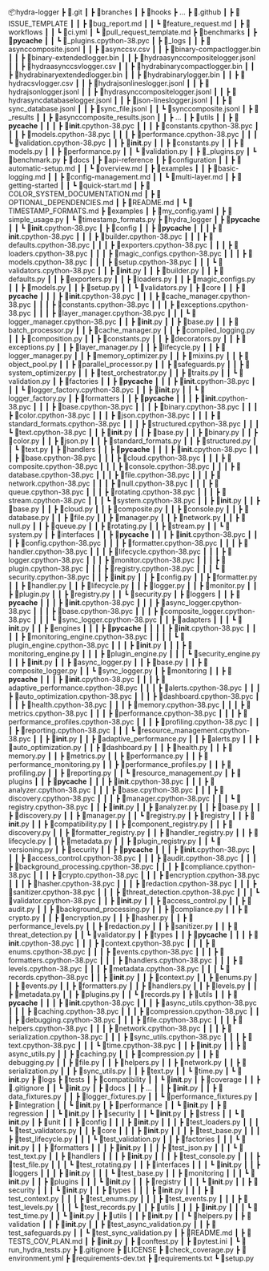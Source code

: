 📦hydra-logger
 ┣ 📂.git
 ┃ ┣ 📂branches
 ┃ ┣ 📂hooks
 ┣ ...
 ┣ 📂.github
 ┃ ┣ 📂ISSUE_TEMPLATE
 ┃ ┃ ┣ 📜bug_report.md
 ┃ ┃ ┗ 📜feature_request.md
 ┃ ┣ 📂workflows
 ┃ ┃ ┗ 📜ci.yml
 ┃ ┗ 📜pull_request_template.md
 ┣ 📂benchmarks
 ┃ ┣ 📂__pycache__
 ┃ ┃ ┗ 📜_plugins.cpython-38.pyc
 ┃ ┣ 📂_logs
 ┃ ┃ ┣ 📜asynccomposite.jsonl
 ┃ ┃ ┣ 📜asynccsv.csv
 ┃ ┃ ┣ 📜binary-compactlogger.bin
 ┃ ┃ ┣ 📜binary-extendedlogger.bin
 ┃ ┃ ┣ 📜hydraasynccompositelogger.jsonl
 ┃ ┃ ┣ 📜hydraasynccsvlogger.csv
 ┃ ┃ ┣ 📜hydrabinarycompactlogger.bin
 ┃ ┃ ┣ 📜hydrabinaryextendedlogger.bin
 ┃ ┃ ┣ 📜hydrabinarylogger.bin
 ┃ ┃ ┣ 📜hydracsvlogger.csv
 ┃ ┃ ┣ 📜hydrajsonlineslogger.jsonl
 ┃ ┃ ┣ 📜hydrajsonlogger.jsonl
 ┃ ┃ ┣ 📜hydrasynccompositelogger.jsonl
 ┃ ┃ ┣ 📜hydrasyncdatabaselogger.jsonl
 ┃ ┃ ┣ 📜json-lineslogger.jsonl
 ┃ ┃ ┣ 📜sync_database.jsonl
 ┃ ┃ ┣ 📜sync_file.jsonl
 ┃ ┃ ┗ 📜synccomposite.jsonl
 ┃ ┣ 📂_results
 ┃ ┃ ┣ 📜asynccomposite_results.json
 ┃ ┃ ┣ ...
 ┃ ┣ 📂utils
 ┃ ┃ ┣ 📂__pycache__
 ┃ ┃ ┃ ┣ 📜__init__.cpython-38.pyc
 ┃ ┃ ┃ ┣ 📜constants.cpython-38.pyc
 ┃ ┃ ┃ ┣ 📜models.cpython-38.pyc
 ┃ ┃ ┃ ┣ 📜performance.cpython-38.pyc
 ┃ ┃ ┃ ┗ 📜validation.cpython-38.pyc
 ┃ ┃ ┣ 📜__init__.py
 ┃ ┃ ┣ 📜constants.py
 ┃ ┃ ┣ 📜models.py
 ┃ ┃ ┣ 📜performance.py
 ┃ ┃ ┗ 📜validation.py
 ┃ ┣ 📜_plugins.py
 ┃ ┗ 📜benchmark.py
 ┣ 📂docs
 ┃ ┣ 📂api-reference
 ┃ ┣ 📂configuration
 ┃ ┃ ┣ 📜automatic-setup.md
 ┃ ┃ ┗ 📜overview.md
 ┃ ┣ 📂examples
 ┃ ┃ ┣ 📜basic-logging.md
 ┃ ┃ ┣ 📜config-management.md
 ┃ ┃ ┗ 📜multi-layer.md
 ┃ ┣ 📂getting-started
 ┃ ┃ ┗ 📜quick-start.md
 ┃ ┣ 📜COLOR_SYSTEM_DOCUMENTATION.md
 ┃ ┣ 📜OPTIONAL_DEPENDENCIES.md
 ┃ ┣ 📜README.md
 ┃ ┗ 📜TIMESTAMP_FORMATS.md
 ┣ 📂examples
 ┃ ┣ 📜my_config.yaml
 ┃ ┣ 📜simple_usage.py
 ┃ ┗ 📜timestamp_formats.py
 ┣ 📂hydra_logger
 ┃ ┣ 📂__pycache__
 ┃ ┃ ┗ 📜__init__.cpython-38.pyc
 ┃ ┣ 📂config
 ┃ ┃ ┣ 📂__pycache__
 ┃ ┃ ┃ ┣ 📜__init__.cpython-38.pyc
 ┃ ┃ ┃ ┣ 📜builder.cpython-38.pyc
 ┃ ┃ ┃ ┣ 📜defaults.cpython-38.pyc
 ┃ ┃ ┃ ┣ 📜exporters.cpython-38.pyc
 ┃ ┃ ┃ ┣ 📜loaders.cpython-38.pyc
 ┃ ┃ ┃ ┣ 📜magic_configs.cpython-38.pyc
 ┃ ┃ ┃ ┣ 📜models.cpython-38.pyc
 ┃ ┃ ┃ ┣ 📜setup.cpython-38.pyc
 ┃ ┃ ┃ ┗ 📜validators.cpython-38.pyc
 ┃ ┃ ┣ 📜__init__.py
 ┃ ┃ ┣ 📜builder.py
 ┃ ┃ ┣ 📜defaults.py
 ┃ ┃ ┣ 📜exporters.py
 ┃ ┃ ┣ 📜loaders.py
 ┃ ┃ ┣ 📜magic_configs.py
 ┃ ┃ ┣ 📜models.py
 ┃ ┃ ┣ 📜setup.py
 ┃ ┃ ┗ 📜validators.py
 ┃ ┣ 📂core
 ┃ ┃ ┣ 📂__pycache__
 ┃ ┃ ┃ ┣ 📜__init__.cpython-38.pyc
 ┃ ┃ ┃ ┣ 📜cache_manager.cpython-38.pyc
 ┃ ┃ ┃ ┣ 📜constants.cpython-38.pyc
 ┃ ┃ ┃ ┣ 📜exceptions.cpython-38.pyc
 ┃ ┃ ┃ ┣ 📜layer_manager.cpython-38.pyc
 ┃ ┃ ┃ ┗ 📜logger_manager.cpython-38.pyc
 ┃ ┃ ┣ 📜__init__.py
 ┃ ┃ ┣ 📜base.py
 ┃ ┃ ┣ 📜batch_processor.py
 ┃ ┃ ┣ 📜cache_manager.py
 ┃ ┃ ┣ 📜compiled_logging.py
 ┃ ┃ ┣ 📜composition.py
 ┃ ┃ ┣ 📜constants.py
 ┃ ┃ ┣ 📜decorators.py
 ┃ ┃ ┣ 📜exceptions.py
 ┃ ┃ ┣ 📜layer_manager.py
 ┃ ┃ ┣ 📜lifecycle.py
 ┃ ┃ ┣ 📜logger_manager.py
 ┃ ┃ ┣ 📜memory_optimizer.py
 ┃ ┃ ┣ 📜mixins.py
 ┃ ┃ ┣ 📜object_pool.py
 ┃ ┃ ┣ 📜parallel_processor.py
 ┃ ┃ ┣ 📜safeguards.py
 ┃ ┃ ┣ 📜system_optimizer.py
 ┃ ┃ ┣ 📜test_orchestrator.py
 ┃ ┃ ┣ 📜traits.py
 ┃ ┃ ┗ 📜validation.py
 ┃ ┣ 📂factories
 ┃ ┃ ┣ 📂__pycache__
 ┃ ┃ ┃ ┣ 📜__init__.cpython-38.pyc
 ┃ ┃ ┃ ┗ 📜logger_factory.cpython-38.pyc
 ┃ ┃ ┣ 📜__init__.py
 ┃ ┃ ┗ 📜logger_factory.py
 ┃ ┣ 📂formatters
 ┃ ┃ ┣ 📂__pycache__
 ┃ ┃ ┃ ┣ 📜__init__.cpython-38.pyc
 ┃ ┃ ┃ ┣ 📜base.cpython-38.pyc
 ┃ ┃ ┃ ┣ 📜binary.cpython-38.pyc
 ┃ ┃ ┃ ┣ 📜color.cpython-38.pyc
 ┃ ┃ ┃ ┣ 📜json.cpython-38.pyc
 ┃ ┃ ┃ ┣ 📜standard_formats.cpython-38.pyc
 ┃ ┃ ┃ ┣ 📜structured.cpython-38.pyc
 ┃ ┃ ┃ ┗ 📜text.cpython-38.pyc
 ┃ ┃ ┣ 📜__init__.py
 ┃ ┃ ┣ 📜base.py
 ┃ ┃ ┣ 📜binary.py
 ┃ ┃ ┣ 📜color.py
 ┃ ┃ ┣ 📜json.py
 ┃ ┃ ┣ 📜standard_formats.py
 ┃ ┃ ┣ 📜structured.py
 ┃ ┃ ┗ 📜text.py
 ┃ ┣ 📂handlers
 ┃ ┃ ┣ 📂__pycache__
 ┃ ┃ ┃ ┣ 📜__init__.cpython-38.pyc
 ┃ ┃ ┃ ┣ 📜base.cpython-38.pyc
 ┃ ┃ ┃ ┣ 📜cloud.cpython-38.pyc
 ┃ ┃ ┃ ┣ 📜composite.cpython-38.pyc
 ┃ ┃ ┃ ┣ 📜console.cpython-38.pyc
 ┃ ┃ ┃ ┣ 📜database.cpython-38.pyc
 ┃ ┃ ┃ ┣ 📜file.cpython-38.pyc
 ┃ ┃ ┃ ┣ 📜network.cpython-38.pyc
 ┃ ┃ ┃ ┣ 📜null.cpython-38.pyc
 ┃ ┃ ┃ ┣ 📜queue.cpython-38.pyc
 ┃ ┃ ┃ ┣ 📜rotating.cpython-38.pyc
 ┃ ┃ ┃ ┣ 📜stream.cpython-38.pyc
 ┃ ┃ ┃ ┗ 📜system.cpython-38.pyc
 ┃ ┃ ┣ 📜__init__.py
 ┃ ┃ ┣ 📜base.py
 ┃ ┃ ┣ 📜cloud.py
 ┃ ┃ ┣ 📜composite.py
 ┃ ┃ ┣ 📜console.py
 ┃ ┃ ┣ 📜database.py
 ┃ ┃ ┣ 📜file.py
 ┃ ┃ ┣ 📜manager.py
 ┃ ┃ ┣ 📜network.py
 ┃ ┃ ┣ 📜null.py
 ┃ ┃ ┣ 📜queue.py
 ┃ ┃ ┣ 📜rotating.py
 ┃ ┃ ┣ 📜stream.py
 ┃ ┃ ┗ 📜system.py
 ┃ ┣ 📂interfaces
 ┃ ┃ ┣ 📂__pycache__
 ┃ ┃ ┃ ┣ 📜__init__.cpython-38.pyc
 ┃ ┃ ┃ ┣ 📜config.cpython-38.pyc
 ┃ ┃ ┃ ┣ 📜formatter.cpython-38.pyc
 ┃ ┃ ┃ ┣ 📜handler.cpython-38.pyc
 ┃ ┃ ┃ ┣ 📜lifecycle.cpython-38.pyc
 ┃ ┃ ┃ ┣ 📜logger.cpython-38.pyc
 ┃ ┃ ┃ ┣ 📜monitor.cpython-38.pyc
 ┃ ┃ ┃ ┣ 📜plugin.cpython-38.pyc
 ┃ ┃ ┃ ┣ 📜registry.cpython-38.pyc
 ┃ ┃ ┃ ┗ 📜security.cpython-38.pyc
 ┃ ┃ ┣ 📜__init__.py
 ┃ ┃ ┣ 📜config.py
 ┃ ┃ ┣ 📜formatter.py
 ┃ ┃ ┣ 📜handler.py
 ┃ ┃ ┣ 📜lifecycle.py
 ┃ ┃ ┣ 📜logger.py
 ┃ ┃ ┣ 📜monitor.py
 ┃ ┃ ┣ 📜plugin.py
 ┃ ┃ ┣ 📜registry.py
 ┃ ┃ ┗ 📜security.py
 ┃ ┣ 📂loggers
 ┃ ┃ ┣ 📂__pycache__
 ┃ ┃ ┃ ┣ 📜__init__.cpython-38.pyc
 ┃ ┃ ┃ ┣ 📜async_logger.cpython-38.pyc
 ┃ ┃ ┃ ┣ 📜base.cpython-38.pyc
 ┃ ┃ ┃ ┣ 📜composite_logger.cpython-38.pyc
 ┃ ┃ ┃ ┗ 📜sync_logger.cpython-38.pyc
 ┃ ┃ ┣ 📂adapters
 ┃ ┃ ┃ ┗ 📜__init__.py
 ┃ ┃ ┣ 📂engines
 ┃ ┃ ┃ ┣ 📂__pycache__
 ┃ ┃ ┃ ┃ ┣ 📜__init__.cpython-38.pyc
 ┃ ┃ ┃ ┃ ┣ 📜monitoring_engine.cpython-38.pyc
 ┃ ┃ ┃ ┃ ┗ 📜plugin_engine.cpython-38.pyc
 ┃ ┃ ┃ ┣ 📜__init__.py
 ┃ ┃ ┃ ┣ 📜monitoring_engine.py
 ┃ ┃ ┃ ┣ 📜plugin_engine.py
 ┃ ┃ ┃ ┗ 📜security_engine.py
 ┃ ┃ ┣ 📜__init__.py
 ┃ ┃ ┣ 📜async_logger.py
 ┃ ┃ ┣ 📜base.py
 ┃ ┃ ┣ 📜composite_logger.py
 ┃ ┃ ┗ 📜sync_logger.py
 ┃ ┣ 📂monitoring
 ┃ ┃ ┣ 📂__pycache__
 ┃ ┃ ┃ ┣ 📜__init__.cpython-38.pyc
 ┃ ┃ ┃ ┣ 📜adaptive_performance.cpython-38.pyc
 ┃ ┃ ┃ ┣ 📜alerts.cpython-38.pyc
 ┃ ┃ ┃ ┣ 📜auto_optimization.cpython-38.pyc
 ┃ ┃ ┃ ┣ 📜dashboard.cpython-38.pyc
 ┃ ┃ ┃ ┣ 📜health.cpython-38.pyc
 ┃ ┃ ┃ ┣ 📜memory.cpython-38.pyc
 ┃ ┃ ┃ ┣ 📜metrics.cpython-38.pyc
 ┃ ┃ ┃ ┣ 📜performance.cpython-38.pyc
 ┃ ┃ ┃ ┣ 📜performance_profiles.cpython-38.pyc
 ┃ ┃ ┃ ┣ 📜profiling.cpython-38.pyc
 ┃ ┃ ┃ ┣ 📜reporting.cpython-38.pyc
 ┃ ┃ ┃ ┗ 📜resource_management.cpython-38.pyc
 ┃ ┃ ┣ 📜__init__.py
 ┃ ┃ ┣ 📜adaptive_performance.py
 ┃ ┃ ┣ 📜alerts.py
 ┃ ┃ ┣ 📜auto_optimization.py
 ┃ ┃ ┣ 📜dashboard.py
 ┃ ┃ ┣ 📜health.py
 ┃ ┃ ┣ 📜memory.py
 ┃ ┃ ┣ 📜metrics.py
 ┃ ┃ ┣ 📜performance.py
 ┃ ┃ ┣ 📜performance_monitoring.py
 ┃ ┃ ┣ 📜performance_profiles.py
 ┃ ┃ ┣ 📜profiling.py
 ┃ ┃ ┣ 📜reporting.py
 ┃ ┃ ┗ 📜resource_management.py
 ┃ ┣ 📂plugins
 ┃ ┃ ┣ 📂__pycache__
 ┃ ┃ ┃ ┣ 📜__init__.cpython-38.pyc
 ┃ ┃ ┃ ┣ 📜analyzer.cpython-38.pyc
 ┃ ┃ ┃ ┣ 📜base.cpython-38.pyc
 ┃ ┃ ┃ ┣ 📜discovery.cpython-38.pyc
 ┃ ┃ ┃ ┣ 📜manager.cpython-38.pyc
 ┃ ┃ ┃ ┗ 📜registry.cpython-38.pyc
 ┃ ┃ ┣ 📜__init__.py
 ┃ ┃ ┣ 📜analyzer.py
 ┃ ┃ ┣ 📜base.py
 ┃ ┃ ┣ 📜discovery.py
 ┃ ┃ ┣ 📜manager.py
 ┃ ┃ ┗ 📜registry.py
 ┃ ┣ 📂registry
 ┃ ┃ ┣ 📜__init__.py
 ┃ ┃ ┣ 📜compatibility.py
 ┃ ┃ ┣ 📜component_registry.py
 ┃ ┃ ┣ 📜discovery.py
 ┃ ┃ ┣ 📜formatter_registry.py
 ┃ ┃ ┣ 📜handler_registry.py
 ┃ ┃ ┣ 📜lifecycle.py
 ┃ ┃ ┣ 📜metadata.py
 ┃ ┃ ┣ 📜plugin_registry.py
 ┃ ┃ ┗ 📜versioning.py
 ┃ ┣ 📂security
 ┃ ┃ ┣ 📂__pycache__
 ┃ ┃ ┃ ┣ 📜__init__.cpython-38.pyc
 ┃ ┃ ┃ ┣ 📜access_control.cpython-38.pyc
 ┃ ┃ ┃ ┣ 📜audit.cpython-38.pyc
 ┃ ┃ ┃ ┣ 📜background_processing.cpython-38.pyc
 ┃ ┃ ┃ ┣ 📜compliance.cpython-38.pyc
 ┃ ┃ ┃ ┣ 📜crypto.cpython-38.pyc
 ┃ ┃ ┃ ┣ 📜encryption.cpython-38.pyc
 ┃ ┃ ┃ ┣ 📜hasher.cpython-38.pyc
 ┃ ┃ ┃ ┣ 📜redaction.cpython-38.pyc
 ┃ ┃ ┃ ┣ 📜sanitizer.cpython-38.pyc
 ┃ ┃ ┃ ┣ 📜threat_detection.cpython-38.pyc
 ┃ ┃ ┃ ┗ 📜validator.cpython-38.pyc
 ┃ ┃ ┣ 📜__init__.py
 ┃ ┃ ┣ 📜access_control.py
 ┃ ┃ ┣ 📜audit.py
 ┃ ┃ ┣ 📜background_processing.py
 ┃ ┃ ┣ 📜compliance.py
 ┃ ┃ ┣ 📜crypto.py
 ┃ ┃ ┣ 📜encryption.py
 ┃ ┃ ┣ 📜hasher.py
 ┃ ┃ ┣ 📜performance_levels.py
 ┃ ┃ ┣ 📜redaction.py
 ┃ ┃ ┣ 📜sanitizer.py
 ┃ ┃ ┣ 📜threat_detection.py
 ┃ ┃ ┗ 📜validator.py
 ┃ ┣ 📂types
 ┃ ┃ ┣ 📂__pycache__
 ┃ ┃ ┃ ┣ 📜__init__.cpython-38.pyc
 ┃ ┃ ┃ ┣ 📜context.cpython-38.pyc
 ┃ ┃ ┃ ┣ 📜enums.cpython-38.pyc
 ┃ ┃ ┃ ┣ 📜events.cpython-38.pyc
 ┃ ┃ ┃ ┣ 📜formatters.cpython-38.pyc
 ┃ ┃ ┃ ┣ 📜handlers.cpython-38.pyc
 ┃ ┃ ┃ ┣ 📜levels.cpython-38.pyc
 ┃ ┃ ┃ ┣ 📜metadata.cpython-38.pyc
 ┃ ┃ ┃ ┗ 📜records.cpython-38.pyc
 ┃ ┃ ┣ 📜__init__.py
 ┃ ┃ ┣ 📜context.py
 ┃ ┃ ┣ 📜enums.py
 ┃ ┃ ┣ 📜events.py
 ┃ ┃ ┣ 📜formatters.py
 ┃ ┃ ┣ 📜handlers.py
 ┃ ┃ ┣ 📜levels.py
 ┃ ┃ ┣ 📜metadata.py
 ┃ ┃ ┣ 📜plugins.py
 ┃ ┃ ┗ 📜records.py
 ┃ ┣ 📂utils
 ┃ ┃ ┣ 📂__pycache__
 ┃ ┃ ┃ ┣ 📜__init__.cpython-38.pyc
 ┃ ┃ ┃ ┣ 📜async_utils.cpython-38.pyc
 ┃ ┃ ┃ ┣ 📜caching.cpython-38.pyc
 ┃ ┃ ┃ ┣ 📜compression.cpython-38.pyc
 ┃ ┃ ┃ ┣ 📜debugging.cpython-38.pyc
 ┃ ┃ ┃ ┣ 📜file.cpython-38.pyc
 ┃ ┃ ┃ ┣ 📜helpers.cpython-38.pyc
 ┃ ┃ ┃ ┣ 📜network.cpython-38.pyc
 ┃ ┃ ┃ ┣ 📜serialization.cpython-38.pyc
 ┃ ┃ ┃ ┣ 📜sync_utils.cpython-38.pyc
 ┃ ┃ ┃ ┣ 📜text.cpython-38.pyc
 ┃ ┃ ┃ ┗ 📜time.cpython-38.pyc
 ┃ ┃ ┣ 📜__init__.py
 ┃ ┃ ┣ 📜async_utils.py
 ┃ ┃ ┣ 📜caching.py
 ┃ ┃ ┣ 📜compression.py
 ┃ ┃ ┣ 📜debugging.py
 ┃ ┃ ┣ 📜file.py
 ┃ ┃ ┣ 📜helpers.py
 ┃ ┃ ┣ 📜network.py
 ┃ ┃ ┣ 📜serialization.py
 ┃ ┃ ┣ 📜sync_utils.py
 ┃ ┃ ┣ 📜text.py
 ┃ ┃ ┗ 📜time.py
 ┃ ┗ 📜__init__.py
 ┣ 📂logs
 ┣ 📂tests
 ┃ ┣ 📂compatibility
 ┃ ┃ ┗ 📜__init__.py
 ┃ ┣ 📂coverage
 ┃ ┃ ┣ 📜.gitignore
 ┃ ┃ ┗ 📜__init__.py
 ┃ ┣ 📂docs
 ┃ ┃ ┣ ...
 ┃ ┃ ┣ 📜__init__.py
 ┃ ┃ ┣ 📜data_fixtures.py
 ┃ ┃ ┣ 📜logger_fixtures.py
 ┃ ┃ ┗ 📜performance_fixtures.py
 ┃ ┣ 📂integration
 ┃ ┃ ┗ 📜__init__.py
 ┃ ┣ 📂performance
 ┃ ┃ ┗ 📜__init__.py
 ┃ ┣ 📂regression
 ┃ ┃ ┗ 📜__init__.py
 ┃ ┣ 📂security
 ┃ ┃ ┗ 📜__init__.py
 ┃ ┣ 📂stress
 ┃ ┃ ┗ 📜__init__.py
 ┃ ┣ 📂unit
 ┃ ┃ ┣ 📂config
 ┃ ┃ ┃ ┣ 📜__init__.py
 ┃ ┃ ┃ ┣ 📜test_loaders.py
 ┃ ┃ ┃ ┗ 📜test_validators.py
 ┃ ┃ ┣ 📂core
 ┃ ┃ ┃ ┣ 📜__init__.py
 ┃ ┃ ┃ ┣ 📜test_base.py
 ┃ ┃ ┃ ┣ 📜test_lifecycle.py
 ┃ ┃ ┃ ┗ 📜test_validation.py
 ┃ ┃ ┣ 📂factories
 ┃ ┃ ┃ ┗ 📜__init__.py
 ┃ ┃ ┣ 📂formatters
 ┃ ┃ ┃ ┣ 📜__init__.py
 ┃ ┃ ┃ ┣ 📜test_json.py
 ┃ ┃ ┃ ┗ 📜test_text.py
 ┃ ┃ ┣ 📂handlers
 ┃ ┃ ┃ ┣ 📜__init__.py
 ┃ ┃ ┃ ┣ 📜test_console.py
 ┃ ┃ ┃ ┣ 📜test_file.py
 ┃ ┃ ┃ ┗ 📜test_rotating.py
 ┃ ┃ ┣ 📂interfaces
 ┃ ┃ ┃ ┗ 📜__init__.py
 ┃ ┃ ┣ 📂loggers
 ┃ ┃ ┃ ┣ 📜__init__.py
 ┃ ┃ ┃ ┗ 📜test_base.py
 ┃ ┃ ┣ 📂monitoring
 ┃ ┃ ┃ ┗ 📜__init__.py
 ┃ ┃ ┣ 📂plugins
 ┃ ┃ ┃ ┗ 📜__init__.py
 ┃ ┃ ┣ 📂registry
 ┃ ┃ ┃ ┗ 📜__init__.py
 ┃ ┃ ┣ 📂security
 ┃ ┃ ┃ ┗ 📜__init__.py
 ┃ ┃ ┣ 📂types
 ┃ ┃ ┃ ┣ 📜__init__.py
 ┃ ┃ ┃ ┣ 📜test_context.py
 ┃ ┃ ┃ ┣ 📜test_enums.py
 ┃ ┃ ┃ ┣ 📜test_events.py
 ┃ ┃ ┃ ┣ 📜test_levels.py
 ┃ ┃ ┃ ┗ 📜test_records.py
 ┃ ┃ ┣ 📂utils
 ┃ ┃ ┃ ┣ 📜__init__.py
 ┃ ┃ ┃ ┗ 📜test_time.py
 ┃ ┃ ┗ 📜__init__.py
 ┃ ┣ 📂utils
 ┃ ┃ ┣ 📜__init__.py
 ┃ ┃ ┗ 📜helpers.py
 ┃ ┣ 📂validation
 ┃ ┃ ┣ 📜__init__.py
 ┃ ┃ ┣ 📜test_async_validation.py
 ┃ ┃ ┣ 📜test_safeguards.py
 ┃ ┃ ┗ 📜test_sync_validation.py
 ┃ ┣ 📜README.md
 ┃ ┣ 📜TESTS_COV_PLAN.md
 ┃ ┣ 📜__init__.py
 ┃ ┣ 📜conftest.py
 ┃ ┣ 📜pytest.ini
 ┃ ┗ 📜run_hydra_tests.py
 ┣ 📜.gitignore
 ┣ 📜LICENSE
 ┣ 📜check_coverage.py
 ┣ 📜environment.yml
 ┣ 📜requirements-dev.txt
 ┣ 📜requirements.txt
 ┗ 📜setup.py